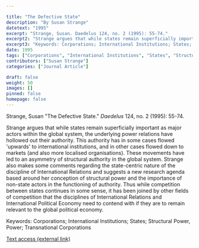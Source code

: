 ```yaml
---

title: "The Defective State"
description: "By Susan Strange"
datetext: "1995"
excerpt: "Strange, Susan. Daedelus 124, no. 2 (1995): 55-74."
excerpt2: "Strange argues that while states remain superficially important as major actors within the global system, the underlying power relations have hollowed out their authority. This authority has in some cases flowed 'upwards' to international institutions, and in other cases flowed down to markets (and also more localised organisations). These movements have led to an asymmetry of structural authority in the global system. Strange also makes some comments regarding the state-centric nature of the discipline of International Relations and suggests a new research agenda based around her conception of structural power and the importance of non-state actors in the functioning of authority. Thus while competition between states continues in some sense, it has been joined by other fields of competition that the disciplines of International Relations and International Political Economy need to contend with if they are to remain relevant to the global political economy."
excerpt3: "Keywords: Corporations; International Institutions; States; Structural Power, Power; Transnational Corporations"
date: 1995
tags: ["Corporations", "International Institutions", "States", "Structural Power, Power", "1990's"]
contributors: ["Susan Strange"]
categories: ["Journal Article"]

draft: false
weight: 50
images: []
pinned: false
homepage: false
---
```


Strange, Susan "The Defective State." *Daedelus* 124, no. 2 (1995): 55-74.

Strange argues that while states remain superficially important as major actors within the global system, the underlying power relations have hollowed out their authority. This authority has in some cases flowed 'upwards' to international institutions, and in other cases flowed down to markets (and also more localised organisations). These movements have led to an asymmetry of structural authority in the global system. Strange also makes some comments regarding the state-centric nature of the discipline of International Relations and suggests a new research agenda based around her conception of structural power and the importance of non-state actors in the functioning of authority. Thus while competition between states continues in some sense, it has been joined by other fields of competition that the disciplines of International Relations and International Political Economy need to contend with if they are to remain relevant to the global political economy.

Keywords: Corporations; International Institutions; States; Structural Power, Power; Transnational Corporations

[Text access (external link)](link.gale.com/apps/doc/A16913976/LitRC?u=st46245&sid=bookmark-LitRC&xid=bb1c4e9a)
